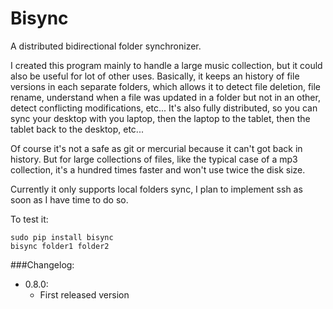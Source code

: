Bisync
======

A distributed bidirectional folder synchronizer.

I created this program mainly to handle a large music collection, but it could also be useful for lot of other uses.
Basically, it keeps an history of file versions in each separate folders, which allows it to detect file deletion,
file rename, understand when a file was updated in a folder but not in an other, detect conflicting modifications, etc...
It's also fully distributed, so you can sync your desktop with you laptop, then the laptop to the tablet, then the
tablet back to the desktop, etc...

Of course it's not a safe as git or mercurial because it can't got back in history. But for large collections of files,
like the typical case of a mp3 collection, it's a hundred times faster and won't use twice the disk size.

Currently it only supports local folders sync, I plan to implement ssh as soon as I have time to do so.

To test it:

    sudo pip install bisync
    bisync folder1 folder2


###Changelog:
- 0.8.0:
  - First released version
